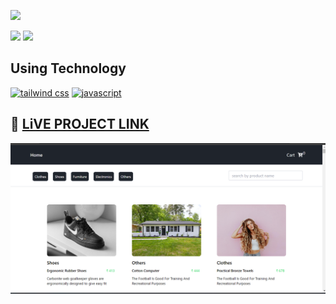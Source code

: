 
[![](https://img.shields.io/badge/HITESH%20CHOUDHARY-ADD8E6?style=for-the-badge)]()

[![](https://img.shields.io/badge/linkedin-blue?style=for-the-badge&logo=linkedin&logoColor=white)](https://www.linkedin.com/in/ankush-kumar-275129176/)
[![](https://img.shields.io/badge/MY%20PORTFOLIO-0B94DE?style=for-the-badge)](https://developerankush.tk/ 'Link')

## **Using Technology**
[![tailwind css](https://img.shields.io/badge/tailwind%20css-blue?style=for-the-badge&logo=tailwind%20css&logoColor=white)]()
[![javascript](https://img.shields.io/badge/react-black?style=for-the-badge&logo=react&logoColor=blue)]()

 
## 🚀 [LiVE PROJECT LINK](https://coruscating-biscotti-cd60f8.netlify.app/) 

![shopify clone](./src/components/image/productscreen.png)